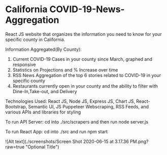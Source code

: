 # California COVID-19-News-Aggregation
React JS website that organizes the information you need to know for your specific county in California.

Information Aggregated(By County):
1. Current COVID-19 Cases in your county since March, graphed and responsive
2. Statistics on Projections and % Increase over time
3. RSS News Aggregation of the top 6 stories related to COVID-19 in your specific county
4. Restaurants currently open in your county and the ability to filter with Dine-In,Take-out, and Delivery


Technologies Used: React JS, Node JS, Express JS, Chart JS, React-Bootstrap, Semantic UI,
JS Puppeteer Webscraping, RSS Feeds, and various APIs and libraries for styling

To run  API Server:
cd into ./src/scrapers
and then run node server.js

To run React App:
cd into ./src and run npm start

![Alt text](./screenshots/Screen Shot 2020-06-15 at 3.17.36 PM.png?raw=true "Optional Title")



